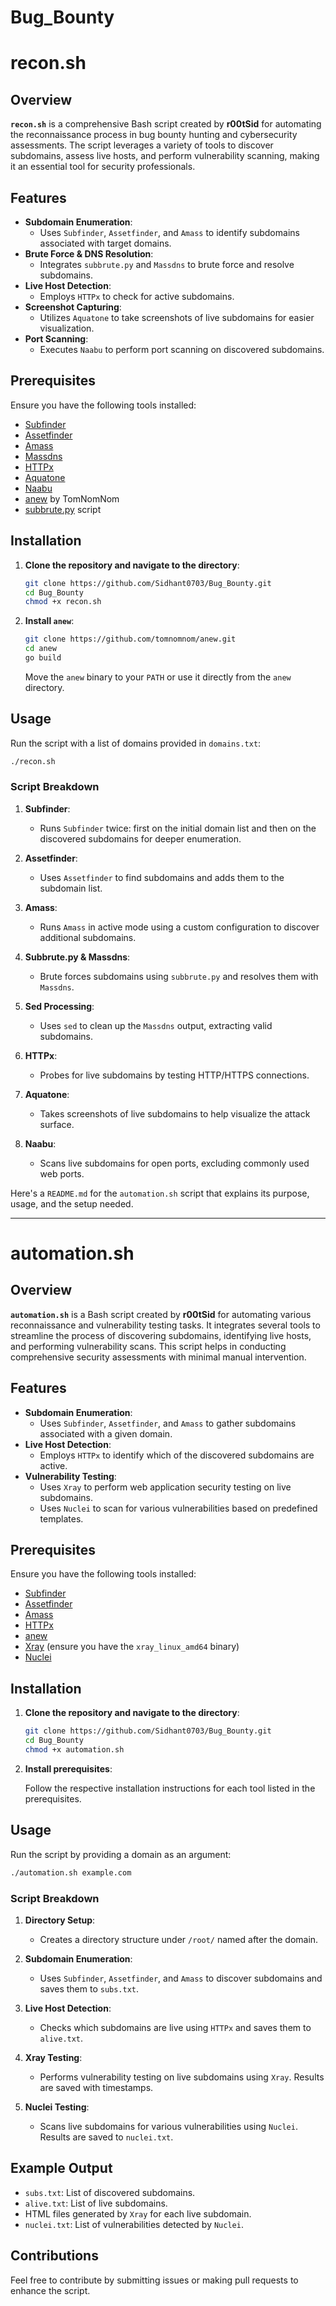 # Bug_Bounty

# recon.sh

## Overview

**`recon.sh`** is a comprehensive Bash script created by **r00tSid** for automating the reconnaissance process in bug bounty hunting and cybersecurity assessments. The script leverages a variety of tools to discover subdomains, assess live hosts, and perform vulnerability scanning, making it an essential tool for security professionals.

## Features

- **Subdomain Enumeration**:
  - Uses `Subfinder`, `Assetfinder`, and `Amass` to identify subdomains associated with target domains.
- **Brute Force & DNS Resolution**:
  - Integrates `subbrute.py` and `Massdns` to brute force and resolve subdomains.
- **Live Host Detection**:
  - Employs `HTTPx` to check for active subdomains.
- **Screenshot Capturing**:
  - Utilizes `Aquatone` to take screenshots of live subdomains for easier visualization.
- **Port Scanning**:
  - Executes `Naabu` to perform port scanning on discovered subdomains.

## Prerequisites

Ensure you have the following tools installed:

- [Subfinder](https://github.com/projectdiscovery/subfinder)
- [Assetfinder](https://github.com/tomnomnom/assetfinder)
- [Amass](https://github.com/OWASP/Amass)
- [Massdns](https://github.com/blechschmidt/massdns)
- [HTTPx](https://github.com/projectdiscovery/httpx)
- [Aquatone](https://github.com/michenriksen/aquatone)
- [Naabu](https://github.com/projectdiscovery/naabu)
- [anew](https://github.com/tomnomnom/anew) by TomNomNom
- [subbrute.py](https://github.com/TheRook/subbrute) script

## Installation

1. **Clone the repository and navigate to the directory**:

    ```bash
    git clone https://github.com/Sidhant0703/Bug_Bounty.git
    cd Bug_Bounty
    chmod +x recon.sh
    ```

2. **Install `anew`**:

    ```bash
    git clone https://github.com/tomnomnom/anew.git
    cd anew
    go build
    ```

    Move the `anew` binary to your `PATH` or use it directly from the `anew` directory.

## Usage

Run the script with a list of domains provided in `domains.txt`:

```bash
./recon.sh
```

### Script Breakdown

1. **Subfinder**:
    - Runs `Subfinder` twice: first on the initial domain list and then on the discovered subdomains for deeper enumeration.

2. **Assetfinder**:
    - Uses `Assetfinder` to find subdomains and adds them to the subdomain list.

3. **Amass**:
    - Runs `Amass` in active mode using a custom configuration to discover additional subdomains.

4. **Subbrute.py & Massdns**:
    - Brute forces subdomains using `subbrute.py` and resolves them with `Massdns`.

5. **Sed Processing**:
    - Uses `sed` to clean up the `Massdns` output, extracting valid subdomains.

6. **HTTPx**:
    - Probes for live subdomains by testing HTTP/HTTPS connections.

7. **Aquatone**:
    - Takes screenshots of live subdomains to help visualize the attack surface.

8. **Naabu**:
    - Scans live subdomains for open ports, excluding commonly used web ports.
  


Here's a `README.md` for the `automation.sh` script that explains its purpose, usage, and the setup needed. 

---

# automation.sh

## Overview

**`automation.sh`** is a Bash script created by **r00tSid** for automating various reconnaissance and vulnerability testing tasks. It integrates several tools to streamline the process of discovering subdomains, identifying live hosts, and performing vulnerability scans. This script helps in conducting comprehensive security assessments with minimal manual intervention.

## Features

- **Subdomain Enumeration**:
  - Uses `Subfinder`, `Assetfinder`, and `Amass` to gather subdomains associated with a given domain.
- **Live Host Detection**:
  - Employs `HTTPx` to identify which of the discovered subdomains are active.
- **Vulnerability Testing**:
  - Uses `Xray` to perform web application security testing on live subdomains.
  - Uses `Nuclei` to scan for various vulnerabilities based on predefined templates.

## Prerequisites

Ensure you have the following tools installed:

- [Subfinder](https://github.com/projectdiscovery/subfinder)
- [Assetfinder](https://github.com/tomnomnom/assetfinder)
- [Amass](https://github.com/OWASP/Amass)
- [HTTPx](https://github.com/projectdiscovery/httpx)
- [anew](https://github.com/tomnomnom/anew)
- [Xray](https://github.com/chaitin/xray) (ensure you have the `xray_linux_amd64` binary)
- [Nuclei](https://github.com/projectdiscovery/nuclei)

## Installation

1. **Clone the repository and navigate to the directory**:

    ```bash
    git clone https://github.com/Sidhant0703/Bug_Bounty.git
    cd Bug_Bounty
    chmod +x automation.sh
    ```

2. **Install prerequisites**:

    Follow the respective installation instructions for each tool listed in the prerequisites.

## Usage

Run the script by providing a domain as an argument:

```bash
./automation.sh example.com
```

### Script Breakdown

1. **Directory Setup**:
    - Creates a directory structure under `/root/` named after the domain.

2. **Subdomain Enumeration**:
    - Uses `Subfinder`, `Assetfinder`, and `Amass` to discover subdomains and saves them to `subs.txt`.

3. **Live Host Detection**:
    - Checks which subdomains are live using `HTTPx` and saves them to `alive.txt`.

4. **Xray Testing**:
    - Performs vulnerability testing on live subdomains using `Xray`. Results are saved with timestamps.

5. **Nuclei Testing**:
    - Scans live subdomains for various vulnerabilities using `Nuclei`. Results are saved to `nuclei.txt`.

## Example Output

- `subs.txt`: List of discovered subdomains.
- `alive.txt`: List of live subdomains.
- HTML files generated by `Xray` for each live subdomain.
- `nuclei.txt`: List of vulnerabilities detected by `Nuclei`.

## Contributions

Feel free to contribute by submitting issues or making pull requests to enhance the script.
